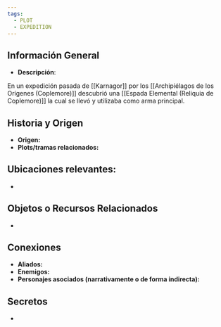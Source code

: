 ```yaml
---
tags:
  - PLOT
  - EXPEDITION
---
```

## Información General 
- **Descripción**: 

En un expedición pasada de [[Karnagor]] por los [[Archipiélagos de los Orígenes (Coplemore)]] descubrió una [[Espada Elemental (Reliquia de Coplemore)]] la cual se llevó y utilizaba como arma principal.

## Historia y Origen 
- **Origen:** 
- **Plots/tramas relacionados:** 

## Ubicaciones relevantes:
- 

## Objetos o Recursos Relacionados 
- 

## Conexiones 
- **Aliados:** 
- **Enemigos:**
- **Personajes asociados (narrativamente o de forma indirecta):** 

## Secretos
- 